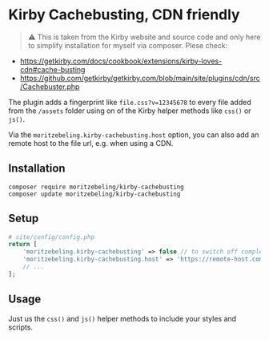 # Kirby Cachebusting, CDN friendly

> ⚠️ This is taken from the Kirby website and source code and only here to simplify installation for myself via composer. Plese check:
- https://getkirby.com/docs/cookbook/extensions/kirby-loves-cdn#cache-busting
- https://github.com/getkirby/getkirby.com/blob/main/site/plugins/cdn/src/Cachebuster.php

The plugin adds a fingerprint like `file.css?v=12345678` to every file added from the `/assets` folder using on of the Kirby helper methods like `css()` or `js()`.

Via the `moritzebeling.kirby-cachebusting.host` option, you can also add an remote host to the file url, e.g. when using a CDN.

## Installation

```
composer require moritzebeling/kirby-cachebusting
composer update moritzebeling/kirby-cachebusting
```

## Setup

```php
# site/config/config.php
return [
    'moritzebeling.kirby-cachebusting' => false // to switch off completely,
    'moritzebeling.kirby-cachebusting.host' => 'https://remote-host.com', // to set remote host, like cdn
    // ...
];
```

## Usage

Just us the `css()` and `js()` helper methods to include your styles and scripts.